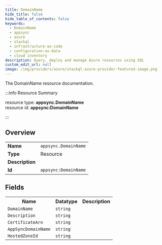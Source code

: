 ```yaml
---
title: DomainName
hide_title: false
hide_table_of_contents: false
keywords:
  - DomainName
  - appsync
  - azure
  - stackql
  - infrastructure-as-code
  - configuration-as-data
  - cloud inventory
description: Query, deploy and manage Azure resources using SQL
custom_edit_url: null
image: /img/providers/azure/stackql-azure-provider-featured-image.png
---
```

The DomainName resource documentation.

:::info Resource Summary

<div class="row">
<div class="providerDocColumn">
<span>resource type:&nbsp;<b>appsync.DomainName</b></span><br />
<span>resource id:&nbsp;<b>appsync:DomainName</b></span><br />
</div>
</div>

:::

## Overview
<table><tbody>
<tr><td><b>Name</b></td><td><code>appsync.DomainName</code></td></tr>
<tr><td><b>Type</b></td><td>Resource</td></tr>
<tr><td><b>Description</b></td><td></td></tr>
<tr><td><b>Id</b></td><td><code>appsync:DomainName</code></td></tr>
</tbody></table>

## Fields
<table><tbody>
<tr><th>Name</th><th>Datatype</th><th>Description</th></tr>
<tr><td><code>DomainName</code></td><td><code>string</code></td><td></td></tr><tr><td><code>Description</code></td><td><code>string</code></td><td></td></tr><tr><td><code>CertificateArn</code></td><td><code>string</code></td><td></td></tr><tr><td><code>AppSyncDomainName</code></td><td><code>string</code></td><td></td></tr><tr><td><code>HostedZoneId</code></td><td><code>string</code></td><td></td></tr>
</tbody></table>